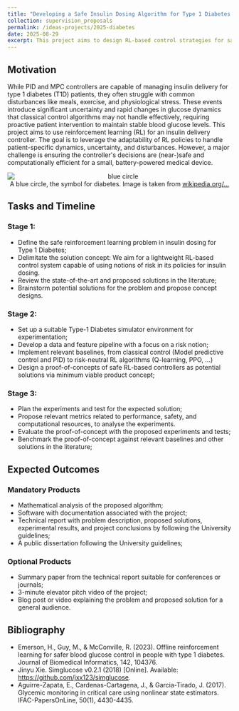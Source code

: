 ```yaml
---
title: "Developing a Safe Insulin Dosing Algorithm for Type 1 Diabetes with Reinforcement Learning"
collection: supervision_proposals
permalink: /ideas-projects/2025-diabetes
date: 2025-08-29
excerpt: This project aims to design RL-based control strategies for safe insulin dosing for Type 1 Diabetes (T1D) patients.
---
```


## Motivation

While PID and MPC controllers are capable of managing insulin delivery for type 1 diabetes (T1D) patients, they often struggle with common disturbances like meals, exercise, and physiological stress. These events introduce significant uncertainty and rapid changes in glucose dynamics that classical control algorithms may not handle effectively, requiring proactive patient intervention to maintain stable blood glucose levels. This project aims to use reinforcement learning (RL) for an insulin delivery controller. The goal is to leverage the adaptability of RL policies to handle patient-specific dynamics, uncertainty, and disturbances. However, a major challenge is ensuring the controller's decisions are (near-)safe and computationally efficient for a small, battery-powered medical device.

<div style="text-align: center;">
    <img src="https://upload.wikimedia.org/wikipedia/commons/thumb/4/43/Blue_circle_for_diabetes.svg/200px-Blue_circle_for_diabetes.svg.png"
        alt="blue circle"
        style="display: block; margin-left: auto; margin-right: auto;" />
    <figcaption>A blue circle, the symbol for diabetes. Image is taken from <a href="https://en.wikipedia.org/wiki/Type_1_diabetes">wikipedia.org/...</a></figcaption>
</div>

## Tasks and Timeline

### Stage 1:

* Define the safe reinforcement learning problem in insulin dosing for Type 1 Diabetes;
* Delimitate the solution concept: We aim for a lightweight RL-based control system capable of using notions of risk in its policies for insulin dosing.
* Review the state-of-the-art and proposed solutions in the literature;
* Brainstorm potential solutions for the problem and propose concept designs.

### Stage 2:

* Set up a suitable Type-1 Diabetes simulator environment for experimentation;
* Develop a data and feature pipeline with a focus on a risk notion;
* Implement relevant baselines, from classical control (Model predictive control and PID) to risk-neutral RL algorithms (Q-learning, PPO, ...)
* Design a proof-of-concepts of safe RL-based controllers as potential solutions via minimum viable product concept;

### Stage 3: 

* Plan the experiments and test for the expected solution;
* Propose relevant metrics related to performance, safety, and computational resources, to analyse the experiments.
* Evaluate the proof-of-concept with the proposed experiments and tests;
* Benchmark the proof-of-concept against relevant baselines and other solutions in the literature; 

## Expected Outcomes

### Mandatory Products
* Mathematical analysis of the proposed algorithm;
* Software with documentation associated with the project;
* Technical report with problem description, proposed solutions, experimental results, and project conclusions by following the University guidelines;
* A public dissertation following the University guidelines;

### Optional Products
* Summary paper from the technical report suitable for conferences or journals;
* 3-minute elevator pitch video of the project;
* Blog post or video explaining the problem and proposed solution for a general audience.

## Bibliography
* Emerson, H., Guy, M., & McConville, R. (2023). Offline reinforcement learning for safer blood glucose control in people with type 1 diabetes. Journal of Biomedical Informatics, 142, 104376.
* Jinyu Xie. Simglucose v0.2.1 (2018) [Online]. Available: https://github.com/jxx123/simglucose.
* Aguirre-Zapata, E., Cardenas-Cartagena, J., & Garcia-Tirado, J. (2017). Glycemic monitoring in critical care using nonlinear state estimators. IFAC-PapersOnLine, 50(1), 4430-4435.

